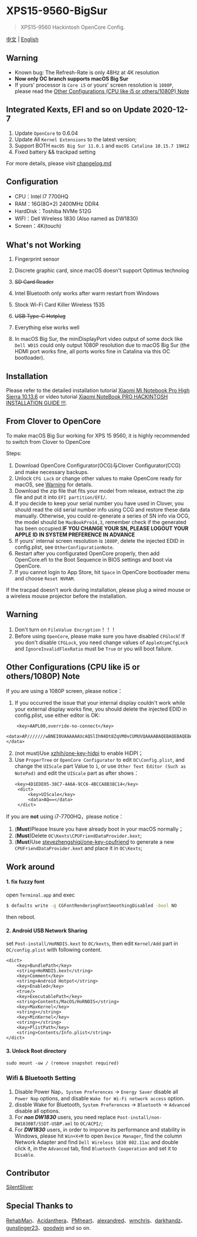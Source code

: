 # XPS15-9560-BigSur

> XPS15-9560 Hackintosh OpenCore Config.

 [中文](README.md) | [English](README_EN.md) 

 ## Warning
 - Known bug: The Refresh-Rate is only 48Hz at 4K resolution
 - **Now only OC branch supports macOS Big Sur**
 -  If yours' processor is `Core i5` or yours' screen resolution is `1080P`, please read the [Other Configurations (CPU like i5 or others/1080P) Note](##-Other-Configurations-(CPU-like-i5-or-others/-1080P)-Note)

## Integrated Kexts, EFI and so on Update 2020-12-7

1. Update `OpenCore` to 0.6.04
2. Update All `Kernel Extensions` to the latest version;
3. Support BOTH `macOS Big Sur 11.0.1` and `macOS Catalina 10.15.7 19H12`
4. Fixed battery && trackpad setting

For more details, please visit [changelog.md](https://github.com/jardenliu/XPS15-9560-BigSur/blob/OpenCore/changelog.md)

## Configuration

- CPU：Intel I7 7700HQ
- RAM：16G(8G\*2) 2400MHz DDR4
- HardDisk：Toshiba NVMe 512G
- WIFI：Dell Wireless 1830 (Also named as DW1830)
- Screen：4K(touch)

## What's not Working

1. Fingerprint sensor
2. Discrete graphic card, since macOS doesn't support Optimus technolog
3. ~~SD Card Reader~~
4. Intel Bluetooth only works after warm restart from Windows
5. Stock Wi-Fi Card Killer Wireless 1535
6. ~~USB Type-C Hotplug~~
7. Everything else works well
   
8. In macOS Big Sur, the miniDisplayPort video output of some dock like `Dell WD15` could only output 1080P resolution due to macOS Big Sur (the HDMI port works fine, all ports works fine in Catalina via this OC bootloader).

## Installation

Please refer to the detailed installation tutorial [Xiaomi Mi Notebook Pro High Sierra 10.13.6](https://www.tonymacx86.com/threads/guide-xiaomi-mi-notebook-pro-high-sierra-10-13-6.242724) or video tutorial [Xiaomi NoteBook PRO HACKINTOSH INSTALLATION GUIDE !!!](https://www.youtube.com/watch?v=72sPmkpxCvc).

## From Clover to OpenCore
To make macOS Big Sur working for XPS 15 9560, it is highly recommended to switch from Clover to OpenCore

Steps:
1. Download OpenCore Configurator(OCG)与Clover Configurator(CCG) and make necessary backups.
2. Unlock `CFG Lock` or change other values to make OpenCore ready for macOS, see [Warning](##Warning) for details.
3. Download the zip file that fits your model from release, extract the zip file and put it into `EFI partition/EFI/`. 
4. If you decide to keep your serial number you have used in Clover, you should read the old serial number info using CCG and restore these data manually. Otherwise, you could re-generate a series of SN info via OCG, the model should be `MacBookPro14,3`, remember check if the generated has been occupied.**IF YOU CHANGE YOUR SN, PLEASE LOGOUT YOUR APPLE ID IN SYSTEM PREFERENCE IN ADVANCE**
5. If yours' internal screen resolution is  `1080P`, delete the injected EDID in config.plist, see `OtherConfigurationNote`.
6. Restart after you configurated OpenCore properly, then add OpenCore.efi to the Boot Sequence in BIOS settings and boot via OpenCore.
7. If you cannot login to App Store, hit `Space` in OpenCore bootloader menu and choose `Reset NVRAM`.


If the tracpad doesn't work during installation, please plug a wired mouse or a wireless mouse projector before the installation.

## Warning

1. Don't turn on `FileValue Encryption`！！！
2. Before using `OpenCore`, please make sure you have disabled `CFGlock`! If you don't disable `CFGLock`, you need change values of `AppleXcpmCfgLock` and `IgnoreInvalidFlexRatio` must be `True` or you will boot failure.

## Other Configurations (CPU like i5 or others/1080P) Note

If you are using a 1080P screen, please notice：
1. If you occurred the issue that your internal display couldn't work while your external display works fine, you should delete the injected EDID in config.plist, use either editor is OK:

```
	<key>AAPL00,override-no-connect</key>
	<data>AP///////wBNEI0UAAAAAAUcAQSlIhN4Dt8ZqVM0vCUMUVQAAAABAQEBAQEBAQEBAQEBAQEBUNAAoPBwPoAwIDUAWMIQAAAapqYAoPBwPoAwIDUAWMIQAAAYAAAA/QA4TB5TEQAKICAgICAgAAAA/ABDb2xvciBMQ0QKICAgAJM=</data>
```

2. (not must)Use [xzhih/one-key-hidpi](https://github.com/xzhih/one-key-hidpi) to enable HiDPI；
3. Use `ProperTree` or `OpenCore Configurator` to edit `OC\Config.plist`, and change the `UIScale` part Value to `1`, or use `Other Text Editor (Such as NotePad)` and edit the `UIScale` part as after shows：
   ```
   <key>4D1EDE05-38C7-4A6A-9CC6-4BCCA8B38C14</key>
	<dict>
		<key>UIScale</key>
		<data>AQ==</data>
	</dict>
   ```

If you are **not** using i7-7700HQ，please notice：
1. (**Must**)Please Insure you have already boot in your macOS normally；
2. (**Must**)Delete `OC\Kexts\CPUFriendDataProvider.kext`;
3. (**Must**)Use [stevezhengshiqi/one-key-cpufriend](https://github.com/stevezhengshiqi/one-key-cpufriend/blob/master/README_CN.md) to generate a new `CPUFriendDataProvider.kext` and place it in `OC\Kexts`;

## Work around

#### 1. fix fuzzy font

open `Terminal.app` and exec

```bash
$ defaults write -g CGFontRenderingFontSmoothingDisabled -bool NO
```

then reboot.

#### 2. Android USB Network Sharing

set `Post-install/HoRNDIS.kext` to `OC/kexts`, then edit `Kernel/Add` part in `OC/config.plist` with following content.
```
<dict>
	<key>BundlePath</key>
	<string>HoRNDIS.kext</string>
	<key>Comment</key>
	<string>Android Hotpot</string>
	<key>Enabled</key>
	<true/>
	<key>ExecutablePath</key>
	<string>Contents/MacOS/HoRNDIS</string>
	<key>MaxKernel</key>
	<string></string>
	<key>MinKernel</key>
	<string></string>
	<key>PlistPath</key>
	<string>Contents/Info.plist</string>
</dict>
```

#### 3. Unlock Root directory

```
sudo mount -uw / (remove snapshot required)
```

<!-- #### 4. macOS Minor Update Suggestions

Rebuild kextcache after each macOS minor update, you can create a file named `rebuilt.command` containing the command `sudo kextcache -i /`. When an update is finished, you can directly run this file and input your password to rebuild kextcache. This can repair some minor issues such as `Brightness Control Failure` or `USB-C Device cannot work properly`. -->


### Wifi & Bluetooth Setting

1. Disable Power Nap，`System Preferences` -> `Energy Saver` disable all `Power Nap` options, and disable `Wake for Wi-Fi network access` option.
2. dissble Wake for Bluetooth, `System Preferences` -> `Bluetooth` -> `Advanced` disable all options.
3. For **_non DW1830_** users, you need replace `Post-install/non-DW1830BT/SSDT-USBP.aml` to `OC/ACPI/`;
4. For **_DW1830_** users, in order to imporve its performance and stability in Windows, please hit `Win+X+M` to open `Device Manager`, find the column Network Adapter and find `Dell Wireless 1830 802.11ac` and double click it, in the `Advanced` tab, find `Bluetooth Cooperation` and set it to `Disable`.  

## Contributor
[SilentSliver](https://github.com/SilentSliver)

## Special Thanks to

[RehabMan](https://github.com/RehabMan)、[Acidanthera](https://github.com/acidanthera)、[PMheart](https://github.com/PMheart)、[alexandred](https://github.com/alexandred)、[wmchris](https://github.com/wmchris)、[darkhandz](https://github.com/darkhandz)、[gunslinger23](https://github.com/gunslinger23)、[goodwin](https://github.com/goodwin) and so on.
